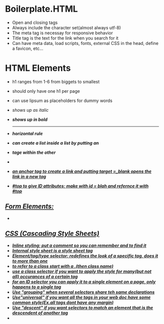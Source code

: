 # Boilerplate.HTML
- Open and closing tags
- Always include the character set(almost always utf-8)
- The meta tag is necessay for responsive behavior
- Title tag is the text for the link when you search for it
- Can have meta data, load scripts, fonts, external CSS in the head, define a favicon, etc...

# HTML Elements
- h1 ranges from 1-6 from biggets to smallest
- should only have one h1 per page

- can use lipsum as placeholders for dummy words 
- <em> shows up as italic 
- <strong> shows up in bold 
- <hr > horizontal rule
- can create a list inside a list by putting an <li> tage within the other <li>
- <a href> an anchor tag to create a link and putting target =_blank opens the link in a new tag
- #top to give ID attributes; make with id = blah and refernce it with #top

## Form Elements:
- 

## CSS (Cascading Style Sheets)
- Inline styling; put a comment so you can remember and to find it 
- Internal style sheet is a style sheet tag
- Element/tag/type selector: redefines the look of a specific tag, does it to more than one
- to refer to a class start with a .(then class name)
- use a class selector if you want to apply the style for many(but not all) occurances of a certain tag
- for an ID selector you can apply it to a single element on a page, only happens to a single tag
- Use "grouping" when several selectors share teh same declarations
- Use"universal" if you want all the tags in your web doc have some common style(Ex.all tags dont have any margin)
- Use "descent" if you want selectors to match an element that is the descendent of another tag 
- 
